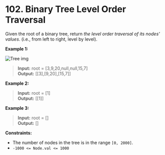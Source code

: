 # 102. Binary Tree Level Order Traversal

Given the root of a binary tree, return *the level order traversal of its nodes' values*. (i.e., from left to right, level by level).


**Example 1:**

![Tree img](https://assets.leetcode.com/uploads/2021/02/19/tree1.jpg)

>**Input:** root = [3,9,20,null,null,15,7] <br>
**Output:** [[3],[9,20],[15,7]]

**Example 2:**

>**Input:** root = [1] <br>
**Output:** [[1]]

**Example 3:**

>**Input:** root = [] <br>
**Output:** []
 

**Constraints:**

- The number of nodes in the tree is in the range `[0, 2000]`.
- `-1000 <= Node.val <= 1000`
